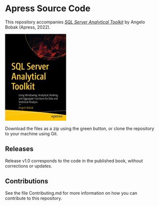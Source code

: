 # Apress Source Code

This repository accompanies [*SQL Server Analytical Toolkit*](https://www.link.springer.com/book/10.1007/978-1-4842-8667-8) by Angelo Bobak (Apress, 2022).

[comment]: #cover
![Cover image](978-1-4842-8667-8.jpg)

Download the files as a zip using the green button, or clone the repository to your machine using Git.

## Releases

Release v1.0 corresponds to the code in the published book, without corrections or updates.

## Contributions

See the file Contributing.md for more information on how you can contribute to this repository.